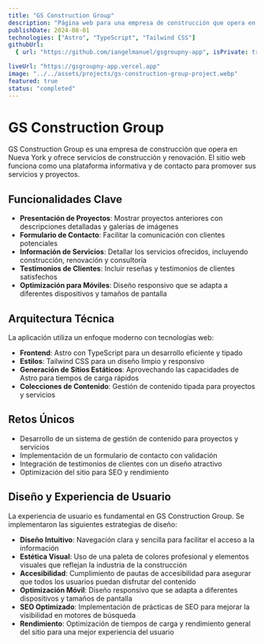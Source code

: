 ```yaml
---
title: "GS Construction Group"
description: "Página web para una empresa de construcción que opera en Nueva York y ofrece servicios de construcción y renovación."
publishDate: 2024-08-01
technologies: ["Astro", "TypeScript", "Tailwind CSS"]
githubUrl:
  { url: "https://github.com/iangelmanuel/gsgroupny-app", isPrivate: true }

liveUrl: "https://gsgroupny-app.vercel.app"
image: "../../assets/projects/gs-construction-group-project.webp"
featured: true
status: "completed"
---
```


# GS Construction Group

GS Construction Group es una empresa de construcción que opera en Nueva York y ofrece servicios de construcción y renovación. El sitio web funciona como una plataforma informativa y de contacto para promover sus servicios y proyectos.

## Funcionalidades Clave

- **Presentación de Proyectos**: Mostrar proyectos anteriores con descripciones detalladas y galerías de imágenes
- **Formulario de Contacto**: Facilitar la comunicación con clientes potenciales
- **Información de Servicios**: Detallar los servicios ofrecidos, incluyendo construcción, renovación y consultoría
- **Testimonios de Clientes**: Incluir reseñas y testimonios de clientes satisfechos
- **Optimización para Móviles**: Diseño responsivo que se adapta a diferentes dispositivos y tamaños de pantalla

## Arquitectura Técnica

La aplicación utiliza un enfoque moderno con tecnologías web:

- **Frontend**: Astro con TypeScript para un desarrollo eficiente y tipado
- **Estilos**: Tailwind CSS para un diseño limpio y responsivo
- **Generación de Sitios Estáticos**: Aprovechando las capacidades de Astro para tiempos de carga rápidos
- **Colecciones de Contenido**: Gestión de contenido tipada para proyectos y servicios

## Retos Únicos

- Desarrollo de un sistema de gestión de contenido para proyectos y servicios
- Implementación de un formulario de contacto con validación
- Integración de testimonios de clientes con un diseño atractivo
- Optimización del sitio para SEO y rendimiento

## Diseño y Experiencia de Usuario

La experiencia de usuario es fundamental en GS Construction Group. Se implementaron las siguientes estrategias de diseño:

- **Diseño Intuitivo**: Navegación clara y sencilla para facilitar el acceso a la información
- **Estética Visual**: Uso de una paleta de colores profesional y elementos visuales que reflejan la industria de la construcción
- **Accesibilidad**: Cumplimiento de pautas de accesibilidad para asegurar que todos los usuarios puedan disfrutar del contenido
- **Optimización Móvil**: Diseño responsivo que se adapta a diferentes dispositivos y tamaños de pantalla
- **SEO Optimizado**: Implementación de prácticas de SEO para mejorar la visibilidad en motores de búsqueda
- **Rendimiento**: Optimización de tiempos de carga y rendimiento general del sitio para una mejor experiencia del usuario
